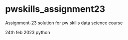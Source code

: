 # pwskills_assignment23
Assignment-23 solution for pw skills data science course

24th feb 2023 python

